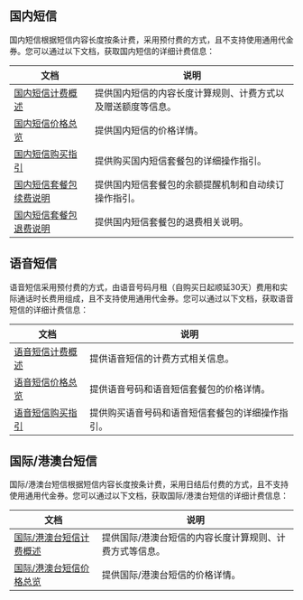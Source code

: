 ## 国内短信
国内短信根据短信内容长度按条计费，采用预付费的方式，且不支持使用通用代金券。您可以通过以下文档，获取国内短信的详细计费信息：

| 文档 | 说明 |
|---------|---------|
| [国内短信计费概述](https://cloud.tencent.com/document/product/382/18058) | 提供国内短信的内容长度计算规则、计费方式以及赠送额度等信息。 |
| [国内短信价格总览](https://cloud.tencent.com/document/product/382/36132) | 提供国内短信的价格详情。 |
| [国内短信购买指引](https://cloud.tencent.com/document/product/382/18060) | 提供购买国内短信套餐包的详细操作指引。 |
| [国内短信套餐包续费说明](https://cloud.tencent.com/document/product/382/18059) | 提供国内短信套餐包的余额提醒机制和自动续订操作指引。 |
| [国内短信套餐包退费说明](https://cloud.tencent.com/document/product/382/35827) | 提供国内短信套餐包的退费相关说明。 |

## 语音短信
语音短信采用预付费的方式，由语音号码月租（自购买日起顺延30天）费用和实际通话时长费用组成，且不支持使用通用代金券。您可以通过以下文档，获取语音短信的详细计费信息：

| 文档 | 说明 |
|---------|---------|
| [语音短信计费概述](https://cloud.tencent.com/document/product/382/19743) | 提供语音短信的计费方式相关信息。 |
| [语音短信价格总览](https://cloud.tencent.com/document/product/382/18067) | 提供语音号码和语音短信套餐包的价格详情。 |
| [语音短信购买指引](https://cloud.tencent.com/document/product/382/19744) | 提供购买语音号码和语音短信套餐包的详细操作指引。 |


## 国际/港澳台短信
国际/港澳台短信根据短信内容长度按条计费，采用日结后付费的方式，且不支持使用通用代金券。您可以通过以下文档，获取国际/港澳台短信的详细计费信息：

| 文档 | 说明 |
|---------|---------|
| [国际/港澳台短信计费概述](https://cloud.tencent.com/document/product/382/18052) | 提供国际/港澳台短信的内容长度计算规则、计费方式等信息。 |
| [国际/港澳台短信价格总览](https://cloud.tencent.com/document/product/382/18051) | 提供国际/港澳台短信的价格详情。 |

